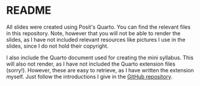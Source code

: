 # README

All slides were created using Posit's Quarto. You can find the relevant files in this repository. Note, however that you will not be able to render the slides, as I have not included relevant resources like pictures I use in the slides, since I do not hold their copyright.

I also include the Quarto document used for creating the mini syllabus. This will also not render, as I have not included the Quarto extension files (sorry!). However, these are easy to retrieve, as I have written the extension myself. Just follow the introductions I give in the [GitHub repository](https://github.com/tisprang/quarto_syllabus).